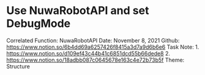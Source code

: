 # Use NuwaRobotAPI and set DebugMode

Correlated Function: NuwaRobotAPI
Date: November 8, 2021
Github: https://www.notion.so/6b4dd69a6257426f8415a3d7a9d6b6e6
Task Note: 1. https://www.notion.so/d109ef43c44b41c6851dcd55b66dede8
2. https://www.notion.so/18adbb087c0645678e163c4e72b73b5f
Theme: Structure